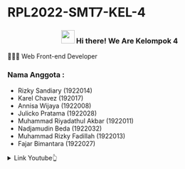 # RPL2022-SMT7-KEL-4
<!-- Heading -->
<h3 align="center"><img src = "https://raw.githubusercontent.com/MartinHeinz/MartinHeinz/master/wave.gif" width = 30px> Hi there! We Are Kelompok 4 </h3>
</p>
 <!-- About section -->
 👨🏻‍💻 Web Front-end Developer

### Nama Anggota :

- Rizky Sandiary            (1922014)
- Karel Chavez              (192017)
- Annisa Wijaya             (1922008)
- Julicko Pratama           (1922028)
- Muhammad Riyadathul Akbar (1922011)
- Nadjamudin Beda           (1922032)
- Muhammad Rizky Fadillah   (1922013)
- Fajar Bimantara           (1922027)

<details>
  <summary>Link Youtube👆</summary>
  <pre>
  🤷‍♂️ https://youtu.be/cucuJEJcOdA
  </pre>
</details>
<!-- About section: END -->
